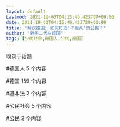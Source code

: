 ```yaml
---
layout: default
Lastmod: 2021-10-03T04:15:40.423797+00:00
date: 2021-10-03T04:15:40.423729+00:00
title: "解说德国: 如何打造'不服从'的公民？"
author: "新华二代在德国"
tags: [公民社会,德国人,公民,德国]
---
```


收录于话题

#德国人 5 个内容

#德国 159 个内容

#基本法 2 个内容

#公民社会 5 个内容

#公民 2 个内容

